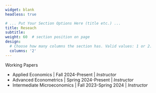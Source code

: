 ```yaml
---
widget: blank
headless: true

# ... Put Your Section Options Here (title etc.) ...
title: Reseach
subtitle:
weight: 60  # section position on page
design:
  # Choose how many columns the section has. Valid values: 1 or 2.
  columns: '2'
---
```

<div class="section-subheading article-title mb-0 mt-0">
Working Papers </div> 

  <ul>
  <li>Applied Economics | Fall 2024-Present | <i>Instructor</i> </li>
  <li>Advanced Econometrics | Spring 2024-Present | <i>Instructor</i> </li>
  <li>Intermediate Microeconomics | Fall 2023-Spring 2024 | <i>Instructor</i> </li>
</ul>


